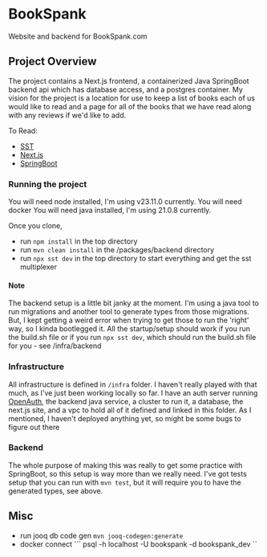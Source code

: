 # BookSpank
Website and backend for BookSpank.com

## Project Overview
The project contains a Next.js frontend, a containerized Java SpringBoot backend api which has database access, and a postgres container. 
My vision for the project is a location for use to keep a list of books each of us would like to read and a page for all of the books 
that we have read along with any reviews if we'd like to add.

To Read: 
- [SST](https://sst.dev)
- [Next.js](https://nextjs.org)
- [SpringBoot](https://spring.io/projects/spring-boot)

### Running the project
You will need node installed, I'm using v23.11.0 currently. 
You will need docker
You will need java installed, I'm using 21.0.8 currently.

Once you clone, 
- run ```npm install``` in the top directory
- run ```mvn clean install``` in the /packages/backend directory
- run ```npx sst dev``` in the top directory to start everything and get the sst multiplexer

#### Note
The backend setup is a little bit janky at the moment. I'm using a java tool to run migrations and another tool to generate types from those migrations.
But, I kept getting a weird error when trying to get those to run the 'right' way, so I kinda bootlegged it. All the startup/setup should work if you run 
the build.sh file or if you run ```npx sst dev```, which should run the build.sh file for you - see /infra/backend


### Infrastructure
All infrastructure is defined in ```/infra``` folder. I haven't really played with that much, as I've just been working locally so far. 
I have an auth server running [OpenAuth](https://openauth.js.org/), the backend java service, a cluster to run it, a database, the next.js site, and a
vpc to hold all of it defined and linked in this folder. As I mentioned, I haven't deployed anything yet, so might be some bugs to figure out there

### Backend
The whole purpose of making this was really to get some practice with SpringBoot, so this setup is way more than we really need. I've got tests setup that 
you can run with ```mvn test```, but it will require you to have the generated types, see above.

## Misc
- run jooq db code gen ```mvn jooq-codegen:generate```
- docker connect ``` psql -h localhost -U bookspank -d bookspank_dev ``
